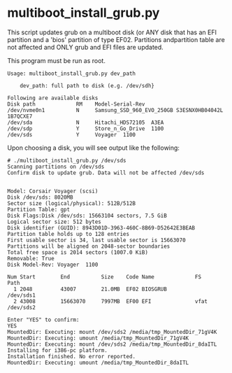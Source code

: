 # multiboot_install_grub.py

This script updates grub on a multiboot disk (or ANY disk that has
an EFI partition and a 'bios' partition of type EF02.
Partitions andpartition table are not affected and ONLY grub and EFI files are
updated.

This program must be run as root.
```
Usage: multiboot_install_grub.py dev_path

    dev_path: full path to disk (e.g. /dev/sdh}

Following are available disks
Disk path             RM    Model-Serial-Rev
/dev/nvme0n1          N     Samsung_SSD_960_EVO_250GB S3ESNX0HB04042L 1B7QCXE7
/dev/sda              N     Hitachi_HDS72105  A3EA
/dev/sdp              Y     Store_n_Go_Drive  1100
/dev/sds              Y     Voyager  1100
```

Upon choosing a disk, you will see output like the following:

```
# ./multiboot_install_grub.py /dev/sds
Scanning partitions on /dev/sds
Confirm disk to update grub. Data will not be affected /dev/sds


Model: Corsair Voyager (scsi)
Disk /dev/sds: 8020MB
Sector size (logical/physical): 512B/512B
Partition Table: gpt
Disk Flags:Disk /dev/sds: 15663104 sectors, 7.5 GiB
Logical sector size: 512 bytes
Disk identifier (GUID): 8943D01D-3963-460C-8B69-D52642E3BEAB
Partition table holds up to 128 entries
First usable sector is 34, last usable sector is 15663070
Partitions will be aligned on 2048-sector boundaries
Total free space is 2014 sectors (1007.0 KiB)
Removable: True
Disk Model-Rev: Voyager  1100

Num Start        End          Size    Code Name             FS          Path
  1 2048         43007        21.0MB  EF02 BIOSGRUB                     /dev/sds1
  2 43008        15663070     7997MB  EF00 EFI              vfat        /dev/sds2

Enter "YES" to confirm:
YES
MountedDir: Executing: mount /dev/sds2 /media/tmp_MountedDir_71gV4K
MountedDir: Executing: umount /media/tmp_MountedDir_71gV4K
MountedDir: Executing: mount /dev/sds2 /media/tmp_MountedDir_8daITL
Installing for i386-pc platform.
Installation finished. No error reported.
MountedDir: Executing: umount /media/tmp_MountedDir_8daITL
```
